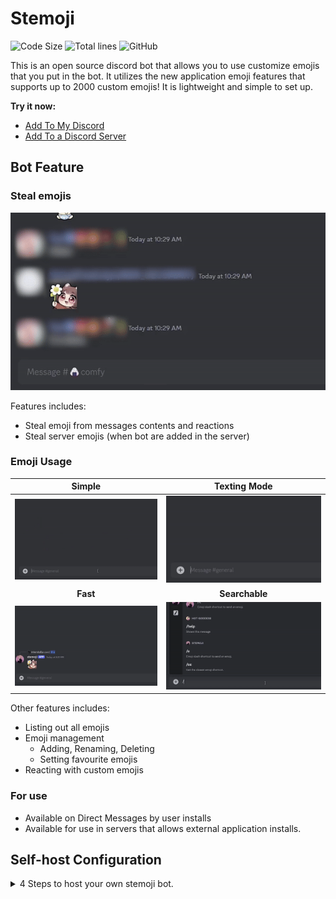 # Stemoji
![Code Size](https://img.shields.io/github/languages/code-size/InterStella0/stemoji?style=flat)
![Total lines](https://tokei.rs/b1/github/InterStella0/stemoji?style=flat)
![GitHub](https://img.shields.io/github/license/InterStella0/stemoji)

This is an open source discord bot that allows you to use customize emojis that you put in the bot. It utilizes
the new application emoji features that supports up to 2000 custom emojis! It is lightweight and simple to 
set up.

**Try it now:**
- [Add To My Discord](https://discord.com/oauth2/authorize?client_id=1297004204350636112)
- [Add To a Discord Server](https://discord.com/oauth2/authorize?client_id=1297004204350636112&permissions=1126312224049216&integration_type=0&scope=bot)

## Bot Feature
### Steal emojis
  ![stealing.gif](./readmes/steal_emoji.gif)

Features includes:
  - Steal emoji from messages contents and reactions
  - Steal server emojis (when bot are added in the server)

### Emoji Usage
|               Simple                |              Texting Mode               |
|:-----------------------------------:|:---------------------------------------:|
| ![simple.gif](./readmes/simple.gif) | ![adaptive.gif](./readmes/adaptive.gif) | 
|              **Fast**               |             **Searchable**              |
|   ![fast.gif](./readmes/fast.gif)   |   ![search.gif](./readmes/search.gif)   | 

Other features includes:
- Listing out all emojis
- Emoji management
  - Adding, Renaming, Deleting
  - Setting favourite emojis
- Reacting with custom emojis

### For use
- Available on Direct Messages by user installs
- Available for use in servers that allows external application installs.

## Self-host Configuration
<details>
<summary>4 Steps to host your own stemoji bot.</summary>

### Clone the repository
```
git clone https://github.com/InterStella0/stemoji
```
### Python
Install Python 3.11 or above.
Then install python dependencies below.
```commandline
pip install -r requirements.txt
```

### Configure Bot
1. Rename **default.env** to **.env**.
2. Go to [discord api portal](https://discord.com/developers/applications).
3. New Application > [insert your bot's name] > Bot > Reset Token > Copy Token
4. Set your bot's token at **BOT_TOKEN=""**.

The full environment variable description are written on [Environment variable](#environment-variable) section.

### Run the bot!
```commandline
python main.py
```

### Install the bot on discord
1. Discord Developer Portal > Installation > Select User Install > Copy User Install Link
2. Click on the install link
3. Click Try It Now
4. Restart your discord client

### Done!
Your bot should be fully configured! Any errors must be solve yourself or you can
open an issue if you believe it's a bug.

## Nerdge Section
### Environment variable
The description for each environment variable are described below.

|          VARIABLE           |  TYPE   | DEFAULT  |                                       DESCRIPTION                                       |
|:---------------------------:|:-------:|:--------:|:---------------------------------------------------------------------------------------:|
|          BOT_TOKEN          | String  |          |                      Get it from discord API portal. **REQUIRED**                       |
|     TEXT_COMMAND_PREFIX     | String  | stemoji  |                     This will be the prefix for your text commands.                     |
| TEXT_COMMAND_PREFIX_MENTION | Boolean |   TRUE   |                  This will allow text commands to be used by mentions.                  |
|   MESSAGE_CONTENT_INTENTS   | Boolean |  FALSE   |                      It allows prefix commands to work everywhere.                      |
|       MEMBERS_INTENTS       | Boolean |  FALSE   |               Allows your bot to have better profile mirroring experience               |
|          DATABASE           | String  |  sqlite  |                     Database choice, use 'sqlite' for simple setup.                     |
|        DATABASE_DSN         | String  | emoji.db |                               Database connection string.                               |
|         OWNER_ONLY          | Boolean |  FALSE   |                       Disallow other people from using your bot.                        |
|       MIRROR_PROFILE        | Boolean |  FALSE   |            Uses your profile picture and display name as the bot's profile.             |
|       RETAIN_PROFILE        | Boolean |   TRUE   | Recover your bot's profile during shutdown. **Only relevant if MIRROR_PROFILE is TRUE*. |
|       BOT_NAME_SUFFIX       | String  |   bot    |    Add a name suffix on your bot's name **Only relevant if MIRROR_PROFILE is TRUE*.     |
</details>
